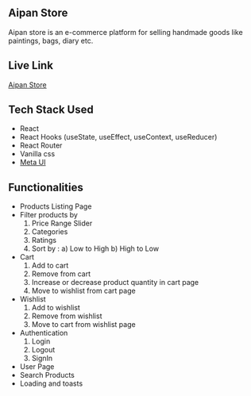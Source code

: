 ## Aipan Store

Aipan store is an e-commerce platform for selling handmade goods like paintings, bags, diary etc.

## Live Link

[Aipan Store](https://aipan.netlify.app/)

## Tech Stack Used

- React
- React Hooks (useState, useEffect, useContext, useReducer)
- React Router
- Vanilla css
- [Meta UI](https://meta-ui.netlify.app/)

## Functionalities

- Products Listing Page
- Filter products by
  1. Price Range Slider
  2. Categories
  3. Ratings
  4. Sort by :
     a) Low to High
     b) High to Low
- Cart
  1. Add to cart
  2. Remove from cart
  3. Increase or decrease product quantity in cart page
  4. Move to wishlist from cart page
- Wishlist
  1. Add to wishlist
  2. Remove from wishlist
  3. Move to cart from wishlist page
- Authentication
  1. Login
  2. Logout
  3. SignIn
- User Page
- Search Products
- Loading and toasts
